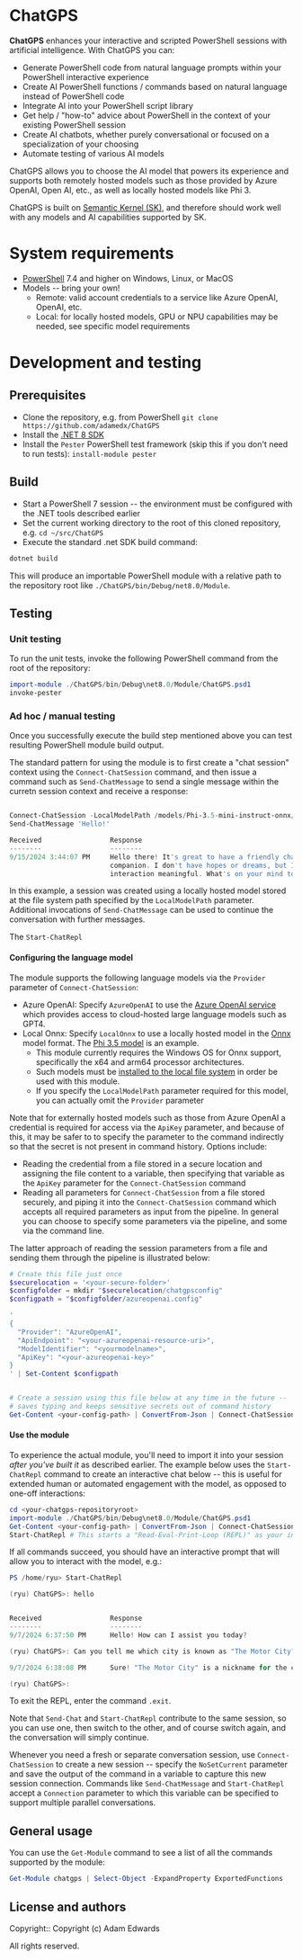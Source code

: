 ChatGPS
=======

**ChatGPS** enhances your interactive and scripted PowerShell sessions with artificial intelligence. With ChatGPS you can:

* Generate PowerShell code from natural language prompts within your PowerShell interactive experience
* Create AI PowerShell functions / commands based on natural language instead of PowerShell code
* Integrate AI into your PowerShell script library
* Get help / "how-to" advice about PowerShell in the context of your existing PowerShell session
* Create AI chatbots, whether purely conversational or focused on a specialization of your choosing
* Automate testing of various AI models

ChatGPS allows you to choose the AI model that powers its experience and supports both remotely hosted models such as those provided by Azure OpenAI, Open AI, etc., as well as locally hosted models like Phi 3.

ChatGPS is built on [Semantic Kernel (SK)](https://github.com/microsoft/semantic-kernel), and therefore should work well with any models and AI capabilities supported by SK.

# System requirements

* [PowerShell](https://github.com/PowerShell/PowerShell) 7.4 and higher on Windows, Linux, or MacOS
* Models -- bring your own!
  * Remote: valid account credentials to a service like Azure OpenAI, OpenAI, etc.
  * Local: for locally hosted models, GPU or NPU capabilities may be needed, see specific model requirements

# Development and testing

## Prerequisites

* Clone the repository, e.g. from PowerShell `git clone https://github.com/adamedx/ChatGPS`
* Install the [.NET 8 SDK](https://dotnet.microsoft.com/en-us/download/dotnet/8.0)
* Install the `Pester` PowerShell test framework (skip this if you don't need to run tests): `install-module pester`

## Build

* Start a PowerShell 7 session -- the environment must be configured with the .NET tools described earlier
* Set the current working directory to the root of this cloned repository, e.g. `cd ~/src/ChatGPS`
* Execute the standard .net SDK build command:
```powershell
dotnet build
```
This will produce an importable PowerShell module with a relative path to the repository root like `./ChatGPS/bin/Debug/net8.0/Module`.

## Testing

### Unit testing

To run the unit tests, invoke the following PowerShell command from the root of the repository:

```powershell
import-module ./ChatGPS/bin/Debug\net8.0/Module/ChatGPS.psd1
invoke-pester
```

### Ad hoc / manual testing

Once you successfully execute the build step mentioned above you can test resulting PowerShell module build output.

The standard pattern for using the module is to first create a "chat session" context using the `Connect-ChatSession` command,
and then issue a command such as `Send-ChatMessage` to send a single message within the curretn session context
and receive a response:

```powershell

Connect-ChatSession -LocalModelPath /models/Phi-3.5-mini-instruct-onnx/gpu/gpu-int4-awq-block-128
Send-ChatMessage 'Hello!'

Received                 Response
--------                 --------
9/15/2024 3:44:07 PM     Hello there! It's great to have a friendly chat with you. I'm Phi, your conversational
                         companion. I don't have hopes or dreams, but I'm here to help you share yours and make our
                         interaction meaningful. What's on your mind today?
```

In this example, a session was created using a locally hosted model stored at the file system path specified by the `LocalModelPath`
parameter. Additional invocations of `Send-ChatMessage` can be used to continue the conversation with further messages.

The `Start-ChatRepl`

#### Configuring the language model

The module supports the following language models via the `Provider` parameter of `Connect-ChatSession`:

* Azure OpenAI: Specify `AzureOpenAI` to use the [Azure OpenAI service](https://azure.microsoft.com/en-us/products/ai-services/openai-service) which provides access to cloud-hosted large language models such as GPT4.
* Local Onnx: Specify `LocalOnnx` to use a locally hosted model in the [Onnx](https://onnx.ai/) model format. The [Phi 3.5 model](https://azure.microsoft.com/en-us/products/phi/) is an example.
  * This module currently requires the Windows OS for Onnx support, specifically the x64 and arm64 processor architectures.
  * Such models must be [installed to the local file system](https://aka.ms/generatetutorial) in order be used with this module.
  * If you specify the `LocalModelPath` parameter required for this model, you can actually omit the `Provider` parameter

Note that for externally hosted models such as those from Azure OpenAI a credential is required for access via the `ApiKey` parameter,
and because of this, it may be safer to to specify the parameter to the command indirectly so that the secret is not present in command history. Options include:

* Reading the credential from a file stored in a secure location and assigning the file content to a variable, then specifying that variable as the `ApiKey`
  parameter for the `Connect-ChatSession` command
* Reading all parameters for `Connect-ChatSession` from a file stored securely, and piping it into the `Connect-ChatSession` command which accepts all required
  parameters as input from the pipeline. In general you can choose to specify some parameters via the pipeline, and some via the command line.

The latter approach of reading the session parameters from a file and sending them through the pipeline is illustrated below:

```powershell
# Create this file just once
$securelocation = '<your-secure-folder>'
$configfolder = mkdir "$securelocation/chatgpsconfig"
$configpath = "$configfolder/azureopenai.config"

'
{
  "Provider": "AzureOpenAI",
  "ApiEndpoint": "<your-azureopenai-resource-uri>",
  "ModelIdentifier": "<yourmodelname>",
  "ApiKey": "<your-azureopenai-key>"
}
' | Set-Content $configpath


# Create a session using this file below at any time in the future --
# saves typing and keeps sensitive secrets out of command history
Get-Content <your-config-path> | ConvertFrom-Json | Connect-ChatSession
```

#### Use the module

To experience the actual module, you'll need to import it into your session *after you've built it* as described earlier.
The example below uses the `Start-ChatRepl` command to create an interactive chat below -- this is useful for extended
human or automated engagement with the model, as opposed to one-off interactions:

```powershell
cd <your-chatgps-repositoryroot>
import-module ./ChatGPS/bin/Debug\net8.0/Module/ChatGPS.psd1
Get-Content <your-config-path> | ConvertFrom-Json | Connect-ChatSession
Start-ChatRepl # This starts a "Read-Eval-Print-Loop (REPL)" as your interactive chat session
```

If all commands succeed, you should have an interactive prompt that will allow you to interact with the model, e.g.:

```powershell
PS /home/ryu> Start-ChatRepl

(ryu) ChatGPS>: hello


Received                 Response
--------                 --------
9/7/2024 6:37:50 PM      Hello! How can I assist you today?

(ryu) ChatGPS>: Can you tell me which city is known as "The Motor City?"

9/7/2024 6:38:08 PM      Sure! "The Motor City" is a nickname for the city of Detroit, Michigan in the United States.

(ryu) ChatGPS>:
```

To exit the REPL, enter the command `.exit`.

Note that `Send-Chat` and `Start-ChatRepl` contribute to the same session, so you can use one, then switch to the other,
and of course switch again, and the conversation will simply continue.

Whenever you need a fresh or separate conversation session, use `Connect-ChatSession` to create a new session -- specify
the `NoSetCurrent` parameter and save the output of the command in a variable to capture this new session connection. Commands
like `Send-ChatMessage` and `Start-ChatRepl` accept a `Connection` parameter to which this variable can be specified to
support multiple parallel conversations.

## General usage

You can use the `Get-Module` command to see a list of all the commands supported by the module:

```powershell
Get-Module chatgps | Select-Object -ExpandProperty ExportedFunctions
```

License and authors
-------------------
Copyright:: Copyright (c) Adam Edwards

All rights reserved.

